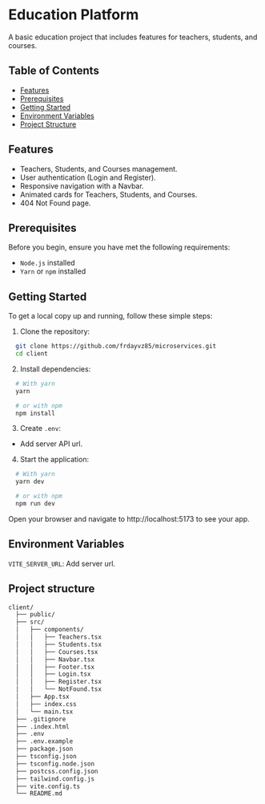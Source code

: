 # Education Platform

A basic education project that includes features for teachers, students, and courses.

## Table of Contents

- [Features](#features)
- [Prerequisites](#prerequisites)
- [Getting Started](#getting-started)
- [Environment Variables](#environment-variables)
- [Project Structure](#project-structure)


## Features
- Teachers, Students, and Courses management.
- User authentication (Login and Register).
- Responsive navigation with a Navbar.
- Animated cards for Teachers, Students, and Courses.
- 404 Not Found page.

## Prerequisites

Before you begin, ensure you have met the following requirements:

- `Node.js` installed
- `Yarn` or `npm` installed

## Getting Started

To get a local copy up and running, follow these simple steps:

1. Clone the repository:

```bash
  git clone https://github.com/frdayvz85/microservices.git
  cd client
```
2. Install dependencies:

```bash
  # With yarn
  yarn

  # or with npm
  npm install
```

3. Create `.env`:
-  Add server API url.

4. Start the application:
```bash
  # With yarn
  yarn dev

  # or with npm
  npm run dev
```
Open your browser and navigate to http://localhost:5173 to see your app.

## Environment Variables
`VITE_SERVER_URL`: Add server url.

## Project structure
```bash
client/
  ├── public/
  ├── src/
  │   ├── components/
  │   │   ├── Teachers.tsx
  │   │   ├── Students.tsx
  │   │   ├── Courses.tsx
  │   │   ├── Navbar.tsx
  │   │   ├── Footer.tsx
  │   │   ├── Login.tsx
  │   │   ├── Register.tsx
  │   │   └── NotFound.tsx
  │   ├── App.tsx   
  │   ├── index.css   
  │   └── main.tsx
  ├── .gitignore
  ├── .index.html
  ├── .env
  ├── .env.example
  ├── package.json
  ├── tsconfig.json
  ├── tsconfig.node.json
  ├── postcss.config.json
  ├── tailwind.config.js
  ├── vite.config.ts
  └── README.md
```